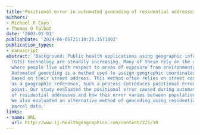 ```yaml
---
title: Positional error in automated geocoding of residential addresses
authors:
- Michael R Cayo
- Thomas O Talbot
date: '2003-01-01'
publishDate: '2024-06-05T21:10:25.157100Z'
publication_types:
- manuscript
abstract: 'Background: Public health applications using geographic information system
  (GIS) technology are steadily increasing. Many of these rely on the ability to locate
  where people live with respect to areas of exposure from environmental contaminants.
  Automated geocoding is a method used to assign geographic coordinates to an individual
  based on their street address. This method often relies on street centerline files
  as a geographic reference. Such a process introduces positional error in the geocoded
  point. Our study evaluated the positional error caused during automated geocoding
  of residential addresses and how this error varies between population densities.
  We also evaluated an alternative method of geocoding using residential property
  parcel data.'
links:
- name: URL
  url: http://www.ij-healthgeographics.com/content/2/1/10
---
```

